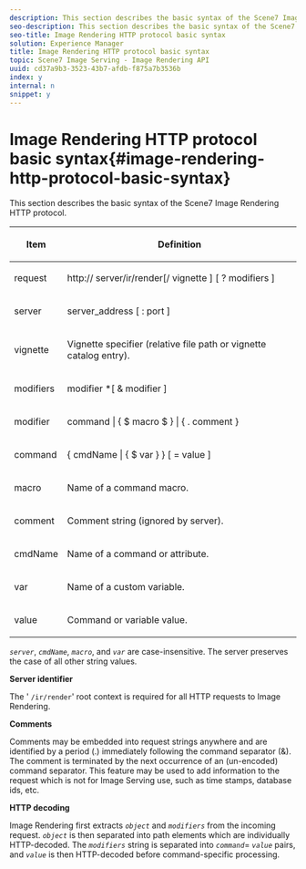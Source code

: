 ```yaml
---
description: This section describes the basic syntax of the Scene7 Image Rendering HTTP protocol.
seo-description: This section describes the basic syntax of the Scene7 Image Rendering HTTP protocol.
seo-title: Image Rendering HTTP protocol basic syntax
solution: Experience Manager
title: Image Rendering HTTP protocol basic syntax
topic: Scene7 Image Serving - Image Rendering API
uuid: cd37a9b3-3523-43b7-afdb-f875a7b3536b
index: y
internal: n
snippet: y
---
```


# Image Rendering HTTP protocol basic syntax{#image-rendering-http-protocol-basic-syntax}

This section describes the basic syntax of the Scene7 Image Rendering HTTP protocol.

<table id="table_0A7D7207EE6D4B08B62BE8620EBE0B25"> 
 <thead> 
  <tr> 
   <th colname="col1" class="entry"> <p>Item </p> </th> 
   <th colname="col2" class="entry"> <p>Definition </p> </th> 
  </tr> 
 </thead>
 <tbody> 
  <tr> 
   <td colname="col1"> <p><span class="varname"> request</span> </p> </td> 
   <td colname="col2"> <p>http://<span class="varname"> server</span>/ir/render[/<span class="varname"> vignette</span> ] [ ?<span class="varname"> modifiers</span> ] </p> </td> 
  </tr> 
  <tr> 
   <td colname="col1"> <p><span class="varname"> server </span> </p> </td> 
   <td colname="col2"> <p><span class="varname"> server_address</span> [ :<span class="varname"> port</span> ] </p> </td> 
  </tr> 
  <tr> 
   <td colname="col1"> <p><span class="varname"> vignette </span> </p> </td> 
   <td colname="col2"> <p>Vignette specifier (relative file path or vignette catalog entry). </p> </td> 
  </tr> 
  <tr> 
   <td colname="col1"> <p><span class="varname"> modifiers </span> </p> </td> 
   <td colname="col2"> <p><span class="varname"> modifier</span> *[ &amp; <span class="varname"> modifier</span> ] </p> </td> 
  </tr> 
  <tr> 
   <td colname="col1"> <p><span class="varname"> modifier </span> </p> </td> 
   <td colname="col2"> <p><span class="varname"> command</span> | { $ <span class="varname"> macro</span> $ } | { .<span class="varname"> comment</span> } </p> </td> 
  </tr> 
  <tr> 
   <td colname="col1"> <p><span class="varname"> command </span> </p> </td> 
   <td colname="col2"> <p>{ <span class="varname"> cmdName</span> | { $<span class="varname"> var</span> } } [ = <span class="varname"> value</span> ] </p> </td> 
  </tr> 
  <tr> 
   <td colname="col1"> <p><span class="varname"> macro </span> </p> </td> 
   <td colname="col2"> <p>Name of a command macro. </p> </td> 
  </tr> 
  <tr> 
   <td colname="col1"> <p><span class="varname"> comment </span> </p> </td> 
   <td colname="col2"> <p>Comment string (ignored by server). </p> </td> 
  </tr> 
  <tr> 
   <td colname="col1"> <p><span class="varname"> cmdName </span> </p> </td> 
   <td colname="col2"> <p>Name of a command or attribute. </p> </td> 
  </tr> 
  <tr> 
   <td colname="col1"> <p><span class="varname"> var </span> </p> </td> 
   <td colname="col2"> <p>Name of a custom variable. </p> </td> 
  </tr> 
  <tr> 
   <td colname="col1"> <p><span class="varname"> value </span> </p> </td> 
   <td colname="col2"> <p>Command or variable value. </p> </td> 
  </tr> 
 </tbody> 
</table>

*`server`*, *`cmdName`*, *`macro`*, and *`var`* are case-insensitive. The server preserves the case of all other string values.

**Server identifier**

The ' `/ir/render`' root context is required for all HTTP requests to Image Rendering.

**Comments**

Comments may be embedded into request strings anywhere and are identified by a period (.) immediately following the command separator (&). The comment is terminated by the next occurrence of an (un-encoded) command separator. This feature may be used to add information to the request which is not for Image Serving use, such as time stamps, database ids, etc.

**HTTP decoding**

Image Rendering first extracts *`object`* and *`modifiers`* from the incoming request. *`object`* is then separated into path elements which are individually HTTP-decoded. The *`modifiers`* string is separated into *`command`*= *`value`* pairs, and *`value`* is then HTTP-decoded before command-specific processing. 
